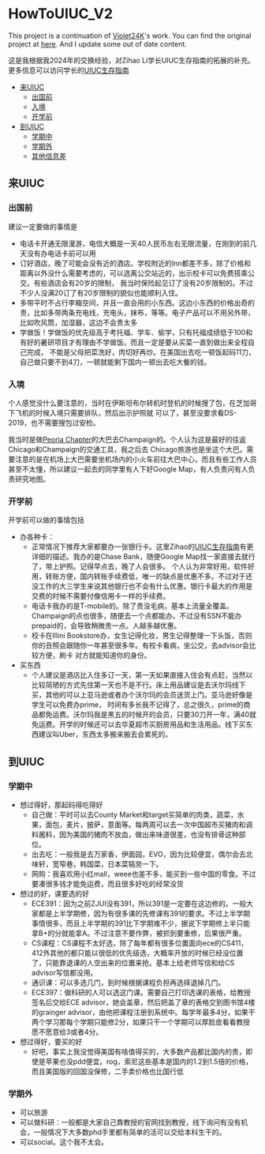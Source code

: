 # HowToUIUC_V2
This project is a continuation of [Violet24K](https://github.com/Violet24K)'s work. You can find the original project at [here](https://github.com/Violet24K/HowToUIUC). And I update some out of date content.

这是我根据我2024年的交换经验，对Zihao Li学长UIUC生存指南的拓展的补充。更多信息可以访问学长的[UIUC生存指南](https://github.com/Violet24K/HowToUIUC)

- [来UIUC](#来UIUC)
  - [出国前](#出国前)
  - [入境](#入境)
  - [开学前](#开学前)
- [到UIUC](#到UIUC)
  - [学期中](#学期中)
  - [学期外](#学期外)
  - [其他信息差](#其他信息差)




## 来UIUC

### 出国前
建议一定要做的事情是
- 电话卡开通无限漫游，电信大概是一天40人民币左右无限流量，在刚到的前几天没有办电话卡前可以用
- 订好酒店，晚了可能会没有近的酒店。学校附近的Inn都差不多，除了价格和距离以外没什么需要考虑的，可以选离公交站近的，出示校卡可以免费搭乘公交。有些酒店会有20岁的限制，
我当时保险起见订了没有20岁限制的。不过不少人没满20订了有20岁限制的貌似也能顺利入住。
- 多带平时不占行李箱空间，并且一直会用的小东西。这边小东西的价格出奇的贵，比如多带两条充电线，充电头，抹布，等等。电子产品可以不用另外带，比如吹风筒，加湿器，这边不会贵太多
- 学做饭！学做饭的优先级高于考托福、学车、偷学，只有托福成绩低于100和有好的暑研项目才有理由不学做饭。而且一定是要从买菜一直到做出来全程自己完成，
不能是父母把菜洗好，肉切好再炒。在美国出去吃一顿饭起码11刀，自己做只要不到4刀，一顿就能剩下国内一顿出去吃大餐的钱。
### 入境
个人感觉没什么要注意的，当时在伊斯坦布尔转机时登机的时候搜了包，在芝加哥下飞机的时候入境只需要排队，然后出示护照就
可以了，甚至没要求看DS-2019，也不需要搜包过安检。

我当时是做[Peoria Chapter](https://peoriacharter.com/)的大巴去Champaign的。个人认为这是最好的往返Chicago和Champaign的交通工具，我之后去
Chicago旅游也是坐这个大巴。需要注意的是在机场上大巴需要坐机场内的小火车前往大巴中心，而且有些工作人员甚至不太懂，所以建议一起去的同学里有人下好Google Map，有人负责问有人负责研究地图。

### 开学前
开学前可以做的事情包括
- 办各种卡：
  - 正常情况下推荐大家都要办一张银行卡。这里Zihao的[UIUC生存指南]((https://github.com/Violet24K/HowToUIUC))有更详细的描述。我办的是Chase Bank，随便Google Map找一家直接去就行了，带上护照。记得早点去，晚了人会很多。
个人认为非常好用，软件好用，转账方便，国内转账手续费低，唯一的缺点是优惠不多。不过对于还没工作的大三学生来说其他银行也不会有什么优惠。银行卡最大的作用是交费的时候不需要付像信用卡一样的手续费。
  - 电话卡我办的是T-mobile的。除了贵没毛病，基本上流量全覆盖。Champaign的点也很多，随便去一个点都能办。不过没有SSN不能办prepaid的，会导致稍微贵一点。人越多越优惠。
  - 校卡在Illini Bookstore办，女生记得化妆，男生记得整理一下头饭，否则你的丑照会跟随你一年甚至很多年。有校卡看病，坐公交，去advisor会比较方便，刷卡
对方就能知道你的身份。
 - 买东西
   - 个人建议是酒店比入住多订一天，第一天如果直接入住会有点赶，当然以比较简陋的方式先住第一天也不是不行。床上用品建议是去沃尔玛线下买，其他的可以上亚马逊或者办个沃尔玛的会员送货上门。亚马逊好像是学生可以免费办prime，
   时间有多长我不记得了，总之很久，prime的商品都免运费。沃尔玛我是黑五的时候开的会员，只要30刀开一年，满40就免运费。开学的时候还可以去华夏超市买厨房用品和生活用品。线下买东西建议叫Uber，东西太多搬来搬去会累死的。
   

## 到UIUC

### 学期中
- 想过得好，那起码得吃得好
  - 自己做：平时可以去County Market和target买简单的肉类，蔬菜，水果，面包，麦片，披萨，意面等。每两周可以去一次中国超市买猪肉和调料酱料，因为美国的猪肉不放血，做出来味道很差，也没有排骨这种部位。
  - 出去吃：一般我是去万家香，伊面园，EVO，因为比较便宜，偶尔会去北味轩，宽窄巷，韩国菜，日本菜犒劳一下。
  - 网购：我喜欢用小红mall，weee也差不多，能买到一些中国的零食。不过要凑很多钱才能免运费，而且很多好吃的经常没货
- 想过的好，课要选的好
  - ECE391：因为之前ZJUI没有391，所以391是一定要在这边修的。一般大家都是上半学期修，因为有很多课的先修课有391的要求。不过上半学期事情很多，而且上半学期的391比下学期难不少，据说下学期修上半只能拿B+的分就能拿A。不过注意不要作弊，被抓到要重修，后果很严重。
  - CS课程：CS课程不太好选，除了每年都有很多位置面向ece的CS411，412外其他的都只能以很低的优先级选，大概率开放的时候已经没位置了，只能靠退课的人空出来的位置来抢。基本上给老师写信和给CS advisor写信都没用。
  - 通识课：可以多选几门，到时候根据课程负担再选择退掉几门。
  - ECE397：做科研的人可以选这门课。需要自己打印选课的表格，给教授签名后交给ECE advisor，她会盖章，然后把盖了章的表格交到图书馆4楼的grainger advisor，由他把课程注册到系统中。每学年最多4分，如果干两个学习那每个学期只能修2分，如果只干一个学期可以厚脸皮看看教授愿不愿意给3或者4分。
- 想过得好，要买的好
  - 好吧，事实上我没觉得美国有啥值得买的，大多数产品都比国内的贵，即使是苹果也没pdd便宜。rog，索尼这些基本是国内的1.2到1.5倍的价格，而且美国版的回国没保修，二手卖价格也比国行低

### 学期外
- 可以旅游
- 可以做科研：一般都是大家自己靠教授的官网找到教授，线下询问有没有机会，一般情况下大多数phd手里都有简单的活可以交给本科生干的。
- 可以social。这个我不太会。